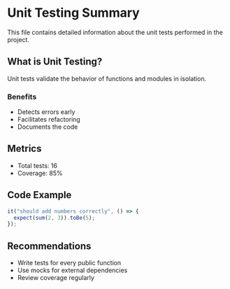 # Unit Testing Summary

This file contains detailed information about the unit tests performed in the project.

## What is Unit Testing?

Unit tests validate the behavior of functions and modules in isolation.

### Benefits

- Detects errors early
- Facilitates refactoring
- Documents the code

## Metrics

- Total tests: 16
- Coverage: 85%

## Code Example

```js
it("should add numbers correctly", () => {
  expect(sum(2, 3)).toBe(5);
});
```

## Recommendations

- Write tests for every public function
- Use mocks for external dependencies
- Review coverage regularly
